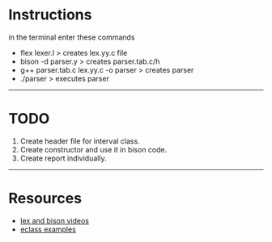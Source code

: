 
# Instructions

in the terminal enter these commands
- flex lexer.l > creates lex.yy.c file
- bison -d parser.y > creates parser.tab.c/h
- g++ parser.tab.c lex.yy.c -o parser > creates parser
- ./parser > executes parser

---

# TODO  
1. Create header file for interval class.
2. Create constructor and use it in bison code.
3. Create report individually.

---

# Resources
- [lex and bison videos](https://www.youtube.com/watch?v=POjnw0xEVas)
- [eclass examples](https://www.dit.uoi.gr/e-class/modules/document/file.php/336/Flex_Examples.pdf)
